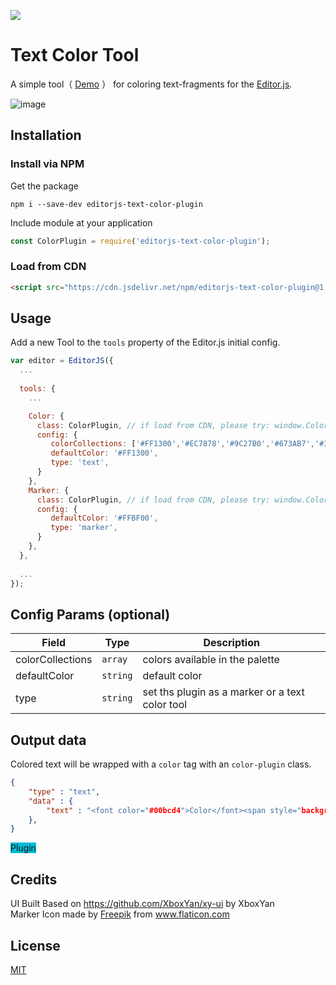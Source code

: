 ![](https://badgen.net/badge/Editor.js/v2.0/blue)

# Text Color Tool

A simple tool（ [Demo](https://flaming-cl.github.io/editorPlugin) ） for coloring text-fragments for the [Editor.js](https://editorjs.io).  

![image](https://user-images.githubusercontent.com/51183663/85190761-28853300-b2ee-11ea-9c11-13c3dbdef842.png)

## Installation

### Install via NPM

Get the package

```shell
npm i --save-dev editorjs-text-color-plugin
```

Include module at your application

```javascript
const ColorPlugin = require('editorjs-text-color-plugin');
```

### Load from CDN
```html
<script src="https://cdn.jsdelivr.net/npm/editorjs-text-color-plugin@1.1.22/dist/bundle.js"></script>
```

## Usage

Add a new Tool to the `tools` property of the Editor.js initial config.

```javascript
var editor = EditorJS({
  ...
  
  tools: {
    ...

    Color: {
      class: ColorPlugin, // if load from CDN, please try: window.ColorPlugin
      config: {
         colorCollections: ['#FF1300','#EC7878','#9C27B0','#673AB7','#3F51B5','#0070FF','#03A9F4','#00BCD4','#4CAF50','#8BC34A','#CDDC39', '#FFF'],
         defaultColor: '#FF1300',
         type: 'text', 
      }     
    },
    Marker: {
      class: ColorPlugin, // if load from CDN, please try: window.ColorPlugin
      config: {
         defaultColor: '#FFBF00',
         type: 'marker', 
      }       
    },
  },
  
  ...
});
```

## Config Params (optional)

| Field  | Type     | Description      |
| ------ | -------- | ---------------- |
| colorCollections  | `array` | colors available in the palette |
| defaultColor  | `string` | default color |
| type  | `string` | set ths plugin as a marker or a text color tool |

## Output data

Colored text will be wrapped with a `color` tag with an `color-plugin` class.

```json
{
    "type" : "text",
    "data" : {
        "text" : "<font color="#00bcd4">Color</font><span style="background-color: rgb(236, 120, 120);"><font color="#ffffff">Plugin</font></span>."
    },
}
```

<marker class="marker-plugin" style="background: rgb(0, 188, 212);">Plugin</marker>

## Credits
UI Built Based on https://github.com/XboxYan/xy-ui by XboxYan  
Marker Icon made by <a href="http://www.freepik.com" title="Freepik">Freepik</a> from <a href="https://www.flaticon.com/" title="Flaticon"> www.flaticon.com</a>

## License
[MIT](https://github.com/flaming-cl/editorjs-text-color-plugin/blob/master/LICENSE)
